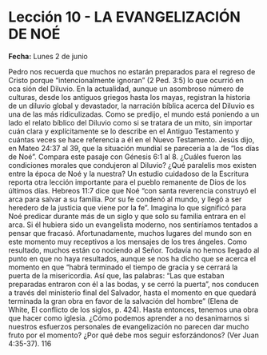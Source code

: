 # Lección 10 - LA EVANGELIZACIÓN DE NOÉ

**Fecha:** Lunes 2 de junio


Pedro nos recuerda que muchos no estarán preparados para el regreso de Cristo porque “intencionalmente ignoran” (2 Ped. 3:5) lo que ocurrió en oca­ sión del Diluvio. En la actualidad, aunque un asombroso número de culturas, desde los antiguos griegos hasta los mayas, registran la historia de un diluvio global y devastador, la narración bíblica acerca del Diluvio es una de las más ridiculizadas. Como se predijo, el mundo está poniendo a un lado el relato bíblico del Diluvio como si se tratara de un mito, sin importar cuán clara y explícitamente se lo describe en el Antiguo Testamento y cuántas veces se hace referencia a él en el Nuevo Testamento. Jesús dijo, en Mateo 24:37 al 39, que la situación mundial se parecería a la de “los días de Noé”. Compara este pasaje con Génesis 6:1 al 8. ¿Cuáles fueron las condiciones morales que condujeron al Diluvio? ¿Qué paralelis­ mos existen entre la época de Noé y la nuestra? Un estudio cuidadoso de la Escritura reporta otra lección importante para el pueblo remanente de Dios de los últimos días. Hebreos 11:7 dice que Noé “con santa reverencia construyó el arca para salvar a su familia. Por su fe condenó al mundo, y llegó a ser heredero de la justicia que viene por la fe”. Imagina lo que significó para Noé predicar durante más de un siglo y que solo su familia entrara en el arca. Si él hubiera sido un evangelista moderno, nos sentiríamos tentados a pensar que fracasó. Afortunadamente, muchos lugares del mundo son en este momento muy receptivos a los mensajes de los tres ángeles. Como resultado, muchos están co­ nociendo al Señor. Todavía no hemos llegado al punto en que no haya resultados, aunque se nos ha dicho que se acerca el momento en que “habrá terminado el tiempo de gracia y se cerrará la puerta de la misericordia. Así que, las palabras: “Las que estaban preparadas entraron con él a las bodas, y se cerró la puerta”, nos conducen a través del ministerio final del Salvador, hasta el momento en que quedará terminada la gran obra en favor de la salvación del hombre” (Elena de White, El conflicto de los siglos, p. 424). Hasta entonces, tenemos una obra que hacer como iglesia. ¿Cómo podemos aprender a no desanimarnos si nuestros esfuerzos personales de evangelización no parecen dar mucho fruto por el momento? ¿Por qué debe­ mos seguir esforzándonos? (Ver Juan 4:35-37). 116